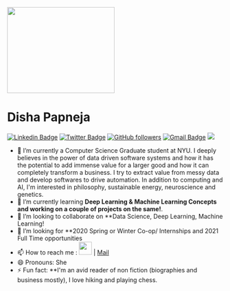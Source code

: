 
<img src="https://i.pinimg.com/originals/88/15/63/881563d6444b370fa4ceea0c3183bb4c.gif" width="250" height="200">

# Disha Papneja

[![Linkedin Badge](https://img.shields.io/badge/-dishapapneja-blue?style=social&logo=Linkedin&logoColor=blue&link=https://www.linkedin.com/in/dishapapneja/)](https://www.linkedin.com/in/dishapapneja/) 
[![Twitter Badge](http://img.shields.io/badge/-@dish_kewl?style=social&logo=twitter&logoColor=blue&link=https://twitter.com/dish_kewl)](https://twitter.com/dish_kewl) 
[![GitHub followers](https://img.shields.io/github/followers/p-disha?label=Follow&style=social)](https://github.com/p-disha/?tab=follow) 
[![Gmail Badge](https://img.shields.io/badge/-dishapapneja?style=social&logo=Gmail&logoColor=red&link=mailto:disha.papneja@nyu.edu)](mailto:disha.papneja@nyu.edu) 
![](https://komarev.com/ghpvc/?username=p-disha)



- 🔭 I’m currently a Computer Science Graduate student at NYU. I deeply believes in the power of data driven software systems and how it has the potential to add immense value for a larger good and how it can completely transform a business. I try to extract value from messy data and develop softwares to drive automation. In addition to computing and AI, I'm interested in philosophy, sustainable energy, neuroscience and genetics.
- 🌱 I’m currently learning **Deep Learning & Machine Learning Concepts and working on a couple of projects on the same!**.
- 👯 I’m looking to collaborate on **Data Science, Deep Learning, Machine Learning!
- 🤔 I’m looking for **2020 Spring or Winter Co-op/ Internships and 2021 Full Time opportunities
- 📫 How to reach me :  <a href="https://www.linkedin.com/in/dishapapneja"> <img src="https://media-exp1.licdn.com/dms/image/C4D0BAQGyOWvr4W0Pow/company-logo_200_200/0?e=2159024400&v=beta&t=itrwplyUUwPAVxqxN8THySQds9p401UaOtZIurSBVnA" width="30" height="30" ></a>  | [Mail](mailto:disha.papneja@nyu.edu) 
- 😄 Pronouns: She
- ⚡ Fun fact: **I'm an avid reader of non fiction (biographies and business mostly), I love hiking and playing chess.

<!--
**p-disha/p-disha** is a ✨ _special_ ✨ repository because its `README.md` (this file) appears on your GitHub profile.

Here are some ideas to get you started:


- 🔭 I’m currently working on ...
- 🌱 I’m currently learning ...
- 👯 I’m looking to collaborate on ...
- 🤔 I’m looking for help with ...
- 💬 Ask me about ...
- 📫 How to reach me: ...
- 😄 Pronouns: ...
- ⚡ Fun fact: ...

